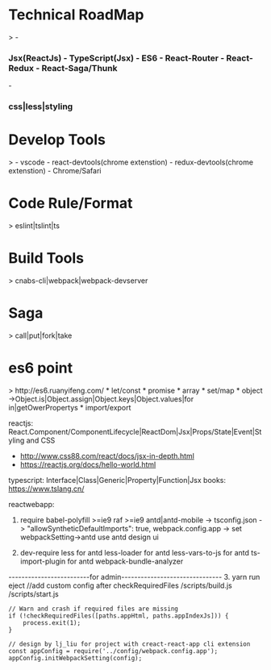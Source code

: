 <h1>Technical RoadMap</h1>
> 
- <h3>Jsx(ReactJs)
- TypeScript(Jsx)
- ES6
- React-Router
- React-Redux
- React-Saga/Thunk</h3>
- <h3>css|less|styling</h3>
    
<h1>Develop Tools</h1> 
>
- vscode
- react-devtools(chrome extenstion)
- redux-devtools(chrome extenstion)
- Chrome/Safari

<h1>Code Rule/Format</h1>
> eslint|tslint|ts

<h1>Build Tools</h1>
> cnabs-cli|webpack|webpack-devserver

<h1>Saga</h1>
> call|put|fork|take 

<h1>es6 point</h1>
> http://es6.ruanyifeng.com/
* let/const
* promise
* array
* set/map
* object ->Object.is|Object.assign|Object.keys|Object.values|for in|getOwerPropertys
* import/export


reactjs: React.Component/ComponentLifecycle|ReactDom|Jsx|Props/State|Event|Styling and CSS
* http://www.css88.com/react/docs/jsx-in-depth.html
* https://reactjs.org/docs/hello-world.html

typescript: Interface|Class|Generic|Property|Function|Jsx
    books: https://www.tslang.cn/


 

reactwebapp:
1. require
    babel-polyfill    >=ie9
    raf               >=ie9
    antd|antd-mobile -> tsconfig.json -> "allowSyntheticDefaultImports": true, 
    webpack.config.app -> set webpackSetting->antd use antd design ui
    
2. dev-require
    less              for antd
    less-loader       for antd
    less-vars-to-js   for antd
    ts-import-plugin  for antd
    webpack-bundle-analyzer
    

-------------------------for admin-------------------------------
3. yarn run eject   //add custom config after checkRequiredFiles
    /scripts/build.js
    /scripts/start.js

    // Warn and crash if required files are missing
    if (!checkRequiredFiles([paths.appHtml, paths.appIndexJs])) {
        process.exit(1);
    }

    // design by lj_liu for project with creact-react-app cli extension  
    const appConfig = require('../config/webpack.config.app');
    appConfig.initWebpackSetting(config); 
    
  
    
    
